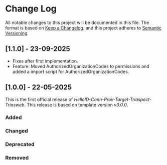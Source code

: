 # Change Log

All notable changes to this project will be documented in this file. The format is based on [Keep a Changelog](https://keepachangelog.com), and this project adheres to [Semantic Versioning](https://semver.org).

## [1.1.0] - 23-09-2025

- Fixes after first implementation.
- Feature: Moved AuthorizedOrganizationCodes to permissions and added a import script for AuthorizedOrganizationCodes.
 
## [1.0.0] - 22-05-2025

This is the first official release of _HelloID-Conn-Prov-Target-Triaspect-Triasweb_. This release is based on template version _v3.0.0_.

### Added

### Changed

### Deprecated

### Removed